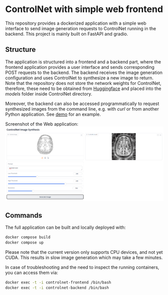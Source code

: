 # ControlNet with simple web frontend

This repository provides a dockerized application with a simple web interface to send image generation requests to 
ControlNet running in the backend. This project is mainly built on FastAPI and gradio. 

## Structure
The application is structured into a frontend and a backend part, where the frontend application provides a user 
interface and sends corresponding POST requests to the backend. The backend receives the image generation configuration
and uses ControlNet to synthesize a new image to return. Note that the repository does not store the network weights
for ControlNet, therefore, these need to be obtained from 
[Huggingface](https://huggingface.co/lllyasviel/ControlNet/blob/main/models/control_sd15_canny.pth) and placed into 
the *models* folder inside ControlNet directory.

Moreover, the backend can also be accessed programmatically to request synthesized images from the command line, e.g. 
with *curl* or from another Python application. See [demo](send_post_request.py) for an example.

Screenshot of the Web application:
![demo](img/web_ui.png)

## Commands
The full application can be built and locally deployed with:
```bash
docker compose build
docker compose up
```

Please note that the current version only supports CPU devices, and not yet CUDA. This results in slow image generation 
which may take a few minutes. 

In case of troubleshooting and the need to inspect the running containers, you can access them via:
```bash
docker exec -t -i controlnet-frontend /bin/bash
docker exec -t -i controlnet-backend /bin/bash
```